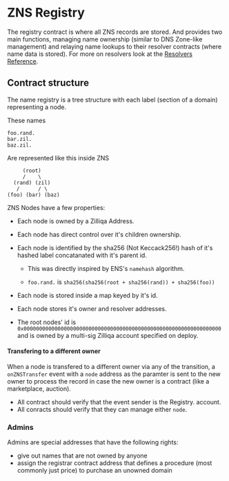 # ZNS Registry

The registry contract is where all ZNS records are stored. And provides two main
functions, managing name ownership (similar to DNS Zone-like management) and
relaying name lookups to their resolver contracts (where name data is stored).
For more on resolvers look at the [Resolvers Reference](./RESOLVERS.md).

## Contract structure

The name registry is a tree structure with each label (section of a domain)
representing a node.

These names

```
foo.rand.
bar.zil.
baz.zil.
```

Are represented like this inside ZNS

```
     (root)
     /    \
  (rand) (zil)
   /      / \
(foo) (bar) (baz)
```

ZNS Nodes have a few properties:

- Each node is owned by a Zilliqa Address.
- Each node has direct control over it's children ownership.
- Each node is identified by the sha256 (Not Keccack256!) hash of it's hashed
  label concatanated with it's parent id.

  - This was directly inspired by ENS's `namehash` algorithm.

  - `foo.rand.` is `sha256(sha256(root + sha256(rand)) + sha256(foo))`

- Each node is stored inside a map keyed by it's id.
- Each node stores it's owner and resolver addresses.
- The root nodes' id is
  `0x0000000000000000000000000000000000000000000000000000000000000000` and is
  owned by a multi-sig Zilliqa account specified on deploy.

#### Transfering to a different owner

When a node is transfered to a different owner via any of the transition, a `onZNSTransfer` event with a `node` address as the paramter is sent to the new owner to process the record in case the new owner is a contract (like a marketplace, auction).


  - All contract  should verify that the event sender is the Registry.
    account.
  - All conracts should verify that they can manage either `node`.

### Admins

Admins are special addresses that have the following rights:

- give out names that are not owned by anyone
- assign the registrar contract address that defines a procedure (most commonly just price) to purchase an unowned domain

